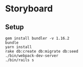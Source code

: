 # Storyboard

## Setup

```
gem install bundler -v 1.16.2
bundle
yarn install
rake db:create db:migrate db:seed
./bin/webpack-dev-server
./bin/rails s
```
